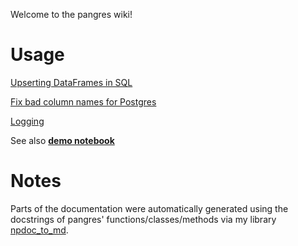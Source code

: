 Welcome to the pangres wiki!

# Usage

[Upserting DataFrames in SQL](https://github.com/ThibTrip/pangres/wiki/Upsert)

[Fix bad column names for Postgres](https://github.com/ThibTrip/pangres/wiki/Fix-bad-column-names-postgres)

[Logging](https://github.com/ThibTrip/pangres/wiki/Logging)

See also [**demo notebook**](https://github.com/ThibTrip/pangres/blob/master/pangres/docs/pangres_demo.ipynb)

# Notes

Parts of the documentation were automatically generated using the docstrings of pangres' functions/classes/methods via my library [npdoc_to_md](https://github.com/ThibTrip/npdoc_to_md).